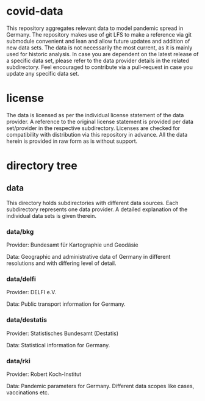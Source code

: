 # covid-data
This repository aggregates relevant data to model pandemic spread in Germany. The repository makes use of git LFS to make a reference via git submodule convenient and lean and allow future updates and addition of new data sets. The data is not necessarily the most current, as it is mainly used for historic analysis. In case you are dependent on the latest release of a specific data set, please refer to the data provider details in the related subdirectory. Feel encouraged to contribute via a pull-request in case you update any specific data set.

# license
The data is licensed as per the individual license statement of the data provider. A reference to the original license statement is provided per data set/provider in the respective subdirectory. Licenses are checked for compatibility with distribution via this repository in advance. All the data herein is provided in raw form as is without support.

# directory tree
## data
This directory holds subdirectories with different data sources. Each subdirectory represents one data provider. A detailed explanation of the individual data sets is given therein.

### data/bkg
Provider: Bundesamt für Kartographie und Geodäsie

Data: Geographic and administrative data of Germany in different resolutions and with differing level of detail.

### data/delfi
Provider: DELFI e.V.

Data: Public transport information for Germany.

### data/destatis
Provider: Statistisches Bundesamt (Destatis)

Data: Statistical information for Germany.

### data/rki
Provider: Robert Koch-Institut

Data: Pandemic parameters for Germany. Different data scopes like cases, vaccinations etc.
